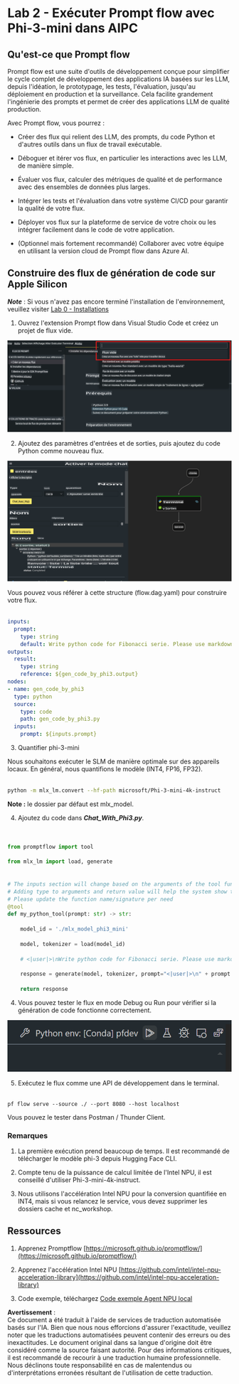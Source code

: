 # **Lab 2 - Exécuter Prompt flow avec Phi-3-mini dans AIPC**

## **Qu'est-ce que Prompt flow**

Prompt flow est une suite d'outils de développement conçue pour simplifier le cycle complet de développement des applications IA basées sur les LLM, depuis l'idéation, le prototypage, les tests, l'évaluation, jusqu'au déploiement en production et la surveillance. Cela facilite grandement l'ingénierie des prompts et permet de créer des applications LLM de qualité production.

Avec Prompt flow, vous pourrez :

- Créer des flux qui relient des LLM, des prompts, du code Python et d'autres outils dans un flux de travail exécutable.

- Déboguer et itérer vos flux, en particulier les interactions avec les LLM, de manière simple.

- Évaluer vos flux, calculer des métriques de qualité et de performance avec des ensembles de données plus larges.

- Intégrer les tests et l'évaluation dans votre système CI/CD pour garantir la qualité de votre flux.

- Déployer vos flux sur la plateforme de service de votre choix ou les intégrer facilement dans le code de votre application.

- (Optionnel mais fortement recommandé) Collaborer avec votre équipe en utilisant la version cloud de Prompt flow dans Azure AI.



## **Construire des flux de génération de code sur Apple Silicon**

***Note*** : Si vous n'avez pas encore terminé l'installation de l'environnement, veuillez visiter [Lab 0 - Installations](./01.Installations.md)

1. Ouvrez l'extension Prompt flow dans Visual Studio Code et créez un projet de flux vide.

![create](../../../../../../../../../translated_images/pf_create.d6172d8277a78a7fa82cd6ff727ed44e037fa78b662f1f62d5963f36d712d229.fr.png)

2. Ajoutez des paramètres d'entrées et de sorties, puis ajoutez du code Python comme nouveau flux.

![flow](../../../../../../../../../translated_images/pf_flow.d5646a323fb7f444c0b98b4521057a592325c583e7ba18bc31500bc0415e9ef3.fr.png)


Vous pouvez vous référer à cette structure (flow.dag.yaml) pour construire votre flux.

```yaml

inputs:
  prompt:
    type: string
    default: Write python code for Fibonacci serie. Please use markdown as output
outputs:
  result:
    type: string
    reference: ${gen_code_by_phi3.output}
nodes:
- name: gen_code_by_phi3
  type: python
  source:
    type: code
    path: gen_code_by_phi3.py
  inputs:
    prompt: ${inputs.prompt}


```

3. Quantifier phi-3-mini

Nous souhaitons exécuter le SLM de manière optimale sur des appareils locaux. En général, nous quantifions le modèle (INT4, FP16, FP32).

```bash

python -m mlx_lm.convert --hf-path microsoft/Phi-3-mini-4k-instruct

```

**Note :** le dossier par défaut est mlx_model.

4. Ajoutez du code dans ***Chat_With_Phi3.py***.

```python


from promptflow import tool

from mlx_lm import load, generate


# The inputs section will change based on the arguments of the tool function, after you save the code
# Adding type to arguments and return value will help the system show the types properly
# Please update the function name/signature per need
@tool
def my_python_tool(prompt: str) -> str:

    model_id = './mlx_model_phi3_mini'

    model, tokenizer = load(model_id)

    # <|user|>\nWrite python code for Fibonacci serie. Please use markdown as output<|end|>\n<|assistant|>

    response = generate(model, tokenizer, prompt="<|user|>\n" + prompt  + "<|end|>\n<|assistant|>", max_tokens=2048, verbose=True)

    return response


```

4. Vous pouvez tester le flux en mode Debug ou Run pour vérifier si la génération de code fonctionne correctement.

![RUN](../../../../../../../../../translated_images/pf_run.d918637dc00f61e9bdeec37d4cc9646f77d270ac9203bcce13569f3157202b6e.fr.png)

5. Exécutez le flux comme une API de développement dans le terminal.

```

pf flow serve --source ./ --port 8080 --host localhost   

```

Vous pouvez le tester dans Postman / Thunder Client.


### **Remarques**

1. La première exécution prend beaucoup de temps. Il est recommandé de télécharger le modèle phi-3 depuis Hugging Face CLI.

2. Compte tenu de la puissance de calcul limitée de l'Intel NPU, il est conseillé d'utiliser Phi-3-mini-4k-instruct.

3. Nous utilisons l'accélération Intel NPU pour la conversion quantifiée en INT4, mais si vous relancez le service, vous devez supprimer les dossiers cache et nc_workshop.



## **Ressources**

1. Apprenez Promptflow [https://microsoft.github.io/promptflow/](https://microsoft.github.io/promptflow/)

2. Apprenez l'accélération Intel NPU [https://github.com/intel/intel-npu-acceleration-library](https://github.com/intel/intel-npu-acceleration-library)

3. Code exemple, téléchargez [Code exemple Agent NPU local](../../../../../../../../../code/07.Lab/01/AIPC/local-npu-agent)

**Avertissement** :  
Ce document a été traduit à l'aide de services de traduction automatisée basés sur l'IA. Bien que nous nous efforcions d'assurer l'exactitude, veuillez noter que les traductions automatisées peuvent contenir des erreurs ou des inexactitudes. Le document original dans sa langue d'origine doit être considéré comme la source faisant autorité. Pour des informations critiques, il est recommandé de recourir à une traduction humaine professionnelle. Nous déclinons toute responsabilité en cas de malentendus ou d'interprétations erronées résultant de l'utilisation de cette traduction.